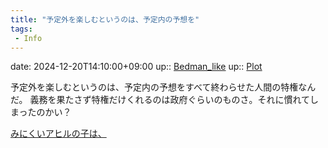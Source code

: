 ```yaml
---
title: "予定外を楽しむというのは、予定内の予想を"
tags:
 - Info
---
```


date: 2024-12-20T14:10:00+09:00
up:: [Bedman_like](../Bar/Novel/Topics/Bedman_like.md)
up:: [Plot](Bar/Novel/Chaos/Plot.md)

予定外を楽しむというのは、予定内の予想をすべて終わらせた人間の特権なんだ。
義務を果たさず特権だけくれるのは政府ぐらいのものさ。それに慣れてしまったのかい？

[みにくいアヒルの子は、](Blogger/みにくいアヒルの子は、.md)